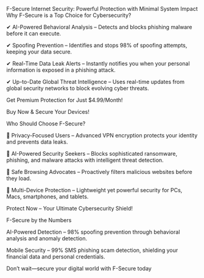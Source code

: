 F-Secure Internet Security: Powerful Protection with Minimal System Impact
Why F-Secure is a Top Choice for Cybersecurity?

✔ AI-Powered Behavioral Analysis – Detects and blocks phishing malware before it can execute.

✔ Spoofing Prevention – Identifies and stops 98% of spoofing attempts, keeping your data secure.

✔ Real-Time Data Leak Alerts – Instantly notifies you when your personal information is exposed in a phishing attack.

✔ Up-to-Date Global Threat Intelligence – Uses real-time updates from global security networks to block evolving cyber threats.

 Get Premium Protection for Just $4.99/Month!

 Buy Now & Secure Your Devices!

Who Should Choose F-Secure?

🔹 Privacy-Focused Users – Advanced VPN encryption protects your identity and prevents data leaks.

🔹 AI-Powered Security Seekers – Blocks sophisticated ransomware, phishing, and malware attacks with intelligent threat detection.

🔹 Safe Browsing Advocates – Proactively filters malicious websites before they load.

🔹 Multi-Device Protection – Lightweight yet powerful security for PCs, Macs, smartphones, and tablets.


 Protect Now – Your Ultimate Cybersecurity Shield!

F-Secure by the Numbers

AI-Powered Detection – 98% spoofing prevention through behavioral analysis and anomaly detection.

Mobile Security – 99% SMS phishing scam detection, shielding your financial data and personal credentials.

 Don’t wait—secure your digital world with F-Secure today
